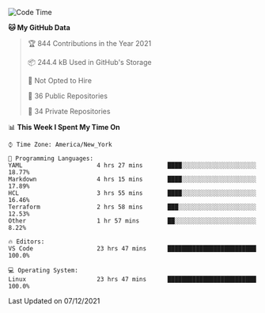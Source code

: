 <!--START_SECTION:waka-->
![Code Time](http://img.shields.io/badge/Code%20Time-33%20hrs%2046%20mins-blue)

**🐱 My GitHub Data** 

> 🏆 844 Contributions in the Year 2021
 > 
> 📦 244.4 kB Used in GitHub's Storage 
 > 
> 🚫 Not Opted to Hire
 > 
> 📜 36 Public Repositories 
 > 
> 🔑 34 Private Repositories  
 > 
📊 **This Week I Spent My Time On** 

```text
⌚︎ Time Zone: America/New_York

💬 Programming Languages: 
YAML                     4 hrs 27 mins       ████░░░░░░░░░░░░░░░░░░░░░   18.77% 
Markdown                 4 hrs 15 mins       ████░░░░░░░░░░░░░░░░░░░░░   17.89% 
HCL                      3 hrs 55 mins       ████░░░░░░░░░░░░░░░░░░░░░   16.46% 
Terraform                2 hrs 58 mins       ███░░░░░░░░░░░░░░░░░░░░░░   12.53% 
Other                    1 hr 57 mins        ██░░░░░░░░░░░░░░░░░░░░░░░   8.22%

🔥 Editors: 
VS Code                  23 hrs 47 mins      █████████████████████████   100.0%

💻 Operating System: 
Linux                    23 hrs 47 mins      █████████████████████████   100.0%

```


 Last Updated on 07/12/2021
<!--END_SECTION:waka-->